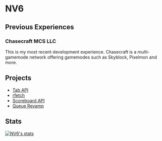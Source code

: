 # NV6

## Previous Experiences
### Chasecraft MCS LLC
This is my most recent development experience. Chasecraft is a multi-gamemode network offering gamemodes such as Skyblock, Pixelmon and more.

## Projects
* [Tab API](https://github.com/TabAPI)
* [rfetch](https://github.com/rfetch)
* [Scoreboard API](https://github.com/ScoreboardAPI)
* [Queue Revamp](https://github.com/queue-recode)

## Stats
[![NV6's stats](https://github-readme-stats.vercel.app/api?username=nosequel)](https://github.com/anuraghazra/github-readme-stats)